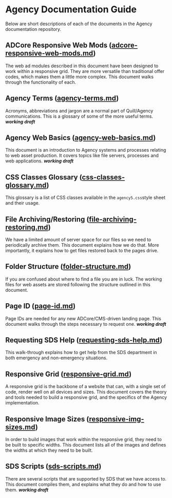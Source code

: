 # Agency Documentation Guide
Below are short descriptions of each of the documents in the Agency documentation repository.

## ADCore Responsive Web Mods ([adcore-responsive-web-mods.md](https://github.com/agency-quill/agency-project-files/tree/master/documentation/adcore-responsive-web-mods.md))
The web ad modules described in this document have been designed to work within a responsive grid. They are more versatile than traditional offer codes, which makes them a little more complex. This document walks through the functionality of each.

## Agency Terms ([agency-terms.md](https://github.com/agency-quill/agency-project-files/tree/master/documentation/agency-terms.md))
Acronyms, abbreviations and jargon are a normal part of Quill/Agency communications. This is a glossary of some of the more useful terms. ___working draft___

## Agency Web Basics ([agency-web-basics.md](https://github.com/agency-quill/agency-project-files/tree/master/documentation/agency-web-basics.md))
This document is an introduction to Agency systems and processes relating to web asset production. It covers topics like file servers, processes and web applications. ___working draft___

## CSS Classes Glossary ([css-classes-glossary.md](https://github.com/agency-quill/agency-project-files/tree/master/documentation/css-classes-glossary.md))
This glossary is a list of CSS classes available in the `agency5.css`style sheet and their usage.

## File Archiving/Restoring ([file-archiving-restoring.md](https://github.com/agency-quill/agency-project-files/tree/master/documentation/file-archiving-restoring.md))
We have a limited amount of server space for our files so we need to periodically archive them. This document explains how we do that. More importantly, it explains how to get files restored back to the pages drive.

## Folder Structure ([folder-structure.md](https://github.com/agency-quill/agency-project-files/tree/master/documentation/folder-structure.md))
If you are confused about where to find a file you are in luck. The working files for web assets are stored following the structure outlined in this document.

## Page ID ([page-id.md](https://github.com/agency-quill/agency-project-files/tree/master/documentation/page-id.md))
Page IDs are needed for any new ADCore/CMS-driven landing page. This document walks through the steps necessary to request one. ___working draft___

## Requesting SDS Help ([requesting-sds-help.md](https://github.com/agency-quill/agency-project-files/tree/master/documentation/requesting-sds-help.md))
This walk-through explains how to get help from the SDS department in both emergency and non-emergency situations.

## Responsive Grid ([responsive-grid.md](https://github.com/agency-quill/agency-project-files/tree/master/documentation/responsive-grid.md))
A responsive grid is the backbone of a website that can, with a single set of code, render well on all devices and sizes. This document covers the theory and tools needed to build a responsive grid, and the specifics of the Agency implementation.

## Responsive Image Sizes ([responsive-img-sizes.md](https://github.com/agency-quill/agency-project-files/tree/master/documentation/responsive-img-sizes.md))
In order to build images that work within the responsive grid, they need to be built to specific widths. This document lists all of the images and defines the widths at which they need to be built.

## SDS Scripts ([sds-scripts.md](https://github.com/agency-quill/agency-project-files/tree/master/documentation/sds-scripts.md))
There are several scripts that are supported by SDS that we have access to. This document compiles them, and explains what they do and how to use them. ___working draft___